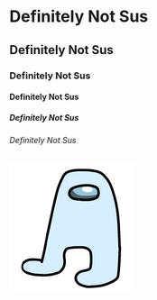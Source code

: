 # Definitely Not Sus
## Definitely Not Sus
### Definitely Not Sus
#### Definitely Not Sus
##### Definitely Not Sus
###### Definitely Not Sus
![Amogos](./amogos.png)
